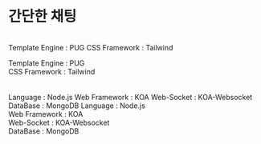 # 간단한 채팅

<br>
<front>
  Template Engine : PUG
  CSS Framework : Tailwind

  Template Engine : PUG<br>
  CSS Framework : Tailwind<br>
<br>  
<Back>
  Language : Node.js
  Web Framework : KOA
  Web-Socket : KOA-Websocket
  DataBase : MongoDB
  Language : Node.js<br>
  Web Framework : KOA<br>
  Web-Socket : KOA-Websocket<br>
  DataBase : MongoDB<br>
